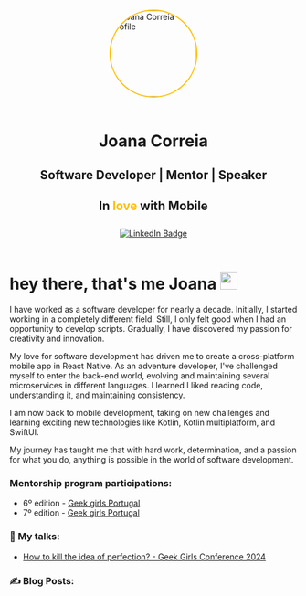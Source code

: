 <script><style>h1,h2,h3,h4 { border-bottom: 0; margin: 0;} </style></script>
<div style="display: flex; flex-direction: column; align-items: center; margin: 50px 0;">
    <img src="./assets/profile.jpg" alt="Joana Correia profile" style="width: 150px; height: 150px; border-radius: 50%; border-style: solid; border-color: #FFBF00; border-width: 2px"/>
    <div style="text-align: center; margin-top: 20px;">
        <h1>Joana Correia</h1>
        <h2>Software Developer | Mentor | Speaker</h2>
        <h2>In <span style="color: #ffbf00;">love</span> with Mobile</h2>
    </div>
    <div style="margin: 10px 0;">
        <a href="https://www.linkedin.com/in/software-mobile-joanacorreia/"><img src="https://img.shields.io/badge/LinkedIn-blue?style=for-the-badge&logo=linkedin&logoColor=white" alt="LinkedIn Badge"/></a>
    </div>
</div>
<h1>
    hey there, that's me Joana
    <img src="https://media.giphy.com/media/hvRJCLFzcasrR4ia7z/giphy.gif" width="30px"/>
</h1>

I have worked as a software developer for nearly a decade. Initially, I started working in a completely different field. Still, I only felt good when I had an opportunity to develop scripts. Gradually, I have discovered my passion for creativity and innovation.

My love for software development has driven me to create a cross-platform mobile app in React Native. As an adventure developer, I've challenged myself to enter the back-end world, evolving and maintaining several microservices in different languages. I learned I liked reading code, understanding it, and maintaining consistency.

I am now back to mobile development, taking on new challenges and learning exciting new technologies like Kotlin, Kotlin multiplatform, and SwiftUI.

My journey has taught me that with hard work, determination, and a passion for what you do, anything is possible in the world of software development.

<!--- [![GitHub Streak](https://github-readme-streak-stats.herokuapp.com?user=redbugmilk&theme=yellowdark&date_format=j%20M%5B%20Y%5D)](https://git.io/streak-stats) --->

### Mentorship program participations:
- 6º edition - [Geek girls Portugal](https://geekgirlsportugal.pt/o-que-fazemos/mentoria/) 
- 7º edition - [Geek girls Portugal](https://geekgirlsportugal.pt/o-que-fazemos/mentoria/) 

### :microphone: My talks:
- [How to kill the idea of perfection? - Geek Girls  Conference 2024](https://www.youtube.com/watch?v=nFpCzyaN70M)

### :writing_hand: Blog Posts: